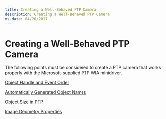 ```yaml
---
title: Creating a Well-Behaved PTP Camera
description: Creating a Well-Behaved PTP Camera
ms.date: 04/20/2017
---
```


# Creating a Well-Behaved PTP Camera





The following points must be considered to create a PTP camera that works properly with the Microsoft-supplied PTP WIA minidriver.

[Object Handle and Event Order](object-handle-and-event-order.md)

[Automatically Generated Object Names](automatically-generated-object-names.md)

[Object Size in PTP](object-size-in-ptp.md)

[Image Geometry Properties](image-geometry-properties.md)

 

 





